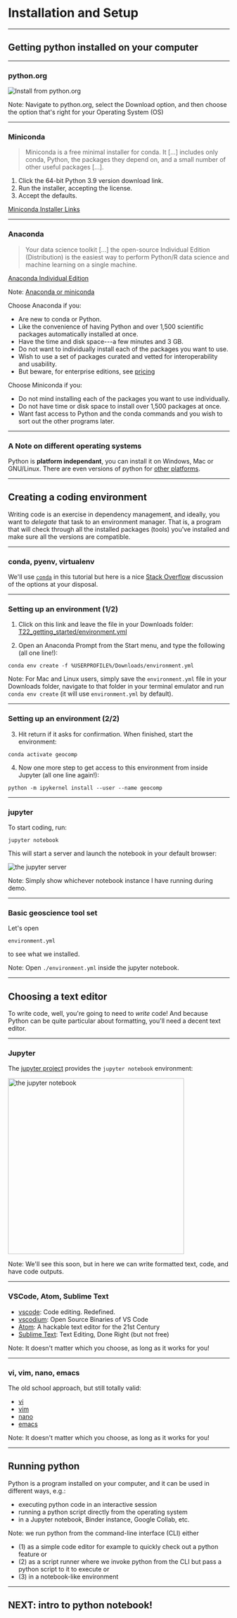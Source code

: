 # Installation and Setup

<!-- .slide: data-background="./images/Agile_logo.png" -->

---

## Getting python installed on your computer

----

### python.org

![Install from python.org](./images/install_from_python_org.png)

Note: Navigate to python.org, select the Download option, and then choose the option that's right for your Operating System (OS)

----

### Miniconda

> Miniconda is a free minimal installer for conda. It [...] includes only conda, Python, the packages they depend on, and a small number of other useful packages [...].

1. Click the 64-bit Python 3.9 version download link.
2. Run the installer, accepting the license.
3. Accept the defaults.

[Miniconda Installer Links](https://docs.conda.io/en/latest/miniconda.html#latest-miniconda-installer-links)

----

### Anaconda

> Your data science toolkit
[...] the open-source Individual Edition (Distribution) is the easiest way to perform Python/R data science and machine learning on a single machine.

[Anaconda Individual Edition](https://www.anaconda.com/products/individual)

Note: [Anaconda or miniconda](https://docs.conda.io/projects/conda/en/latest/user-guide/install/download.html#anaconda-or-miniconda)

Choose Anaconda if you:
- Are new to conda or Python.
- Like the convenience of having Python and over 1,500 scientific packages automatically installed at once.
- Have the time and disk space---a few minutes and 3 GB.
- Do not want to individually install each of the packages you want to use.
- Wish to use a set of packages curated and vetted for interoperability and usability.
- But beware, for enterprise editions, see [pricing](https://www.anaconda.com/pricing)

Choose Miniconda if you:
- Do not mind installing each of the packages you want to use individually.
- Do not have time or disk space to install over 1,500 packages at once.
- Want fast access to Python and the conda commands and you wish to sort out the other programs later.

----

### A Note on different operating systems

Python is **platform independant**, you can install it on Windows, Mac or GNU/Linux. There are even versions of python for [other platforms](https://www.python.org/download/other/).

---

## Creating a coding environment

Writing code is an exercise in dependency management, and ideally, you want to *delegate* that task to an environment manager. That is, a program that will check through all the installed packages (tools) you've installed and make sure all the versions are compatible.

----

### conda, pyenv, virtualenv

We'll use [`conda`](https://conda.io/projects/conda/en/latest/user-guide/tasks/manage-environments.html) in this tutorial but here is a nice [Stack Overflow](https://stackoverflow.com/questions/38217545/what-is-the-difference-between-pyenv-virtualenv-anaconda) discussion of the options at your disposal.

----

### Setting up an environment (1/2)

1. Click on this link and leave the file in your Downloads folder:
[T22_getting_started/environment.yml](https://github.com/Zabamund/T22_getting_started/blob/master/environment.yml)

2. Open an Anaconda Prompt from the Start menu, and type the following (all one line!):

`conda env create -f %USERPROFILE%/Downloads/environment.yml`

Note: For Mac and Linux users, simply save the `environment.yml` file in your Downloads folder, navigate to that folder in your terminal emulator and run `conda env create` (it will use `environment.yml` by default).

----

### Setting up an environment (2/2)

3. Hit return if it asks for confirmation. When finished, start the environment:

`conda activate geocomp`

4. Now one more step to get access to this environment from inside Jupyter (all one line again!):

`python -m ipykernel install --user --name geocomp`

----

### jupyter

To start coding, run:

`jupyter notebook`

This will start a server and launch the notebook in your default browser:

![the jupyter server](./images/jupyter_server.png)

Note: Simply show whichever notebook instance I have running during demo.

----

### Basic geoscience tool set

Let's open

`environment.yml`

to see what we installed.

Note: Open `./environment.yml` inside the jupyter notebook.

---

## Choosing a text editor

To write code, well, you're going to need to _write_ code! And because Python can be quite particular about formatting, you'll need a decent text editor.

----

### Jupyter

The [jupyter project](https://jupyter.org/) provides the `jupyter notebook` environment:

<img src="./images/jupyter_notebook.png" alt="the jupyter notebook" height="400">

Note: We'll see this soon, but in here we can write formatted text, code, and have code outputs.

----

### VSCode, Atom, Sublime Text

- [vscode](https://code.visualstudio.com/): Code editing.
Redefined.
- [vscodium](https://vscodium.com/): Open Source Binaries of VS Code
- [Atom](https://atom.io/): A hackable text editor for the 21st Century
- [Sublime Text](https://www.sublimetext.com/): Text Editing, Done Right (but not free)

Note: It doesn't matter which you choose, as long as it works for you!

----

### vi, vim, nano, emacs

The old school approach, but still totally valid:

- [vi](http://ex-vi.sourceforge.net/)
- [vim](https://www.vim.org/)
- [nano](https://www.nano-editor.org/)
- [emacs](https://www.gnu.org/software/emacs/)

Note: It doesn't matter which you choose, as long as it works for you!

---

## Running python

Python is a program installed on your computer, and it can be used in different ways, e.g.:
- executing python code in an interactive session
- running a python script directly from the operating system
- in a Jupyter notebook, Binder instance, Google Collab, etc.

Note: we run python from the command-line interface (CLI) either
- (1) as a simple code editor for example to quickly check out a python feature or
- (2) as a script runner where we invoke python from the CLI but pass a python script to it to execute or
- (3) in a notebook-like environment

---

## NEXT: intro to python notebook!
